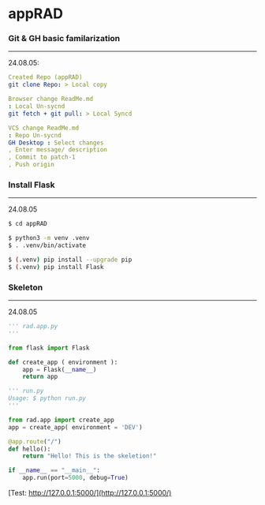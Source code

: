 # appRAD


### Git & GH basic familarization  
---  
24.08.05:    

```yaml
Created Repo (appRAD)
git clone Repo: > Local copy

Browser change ReadMe.md 
: Local Un-sycnd
git fetch + git pull: > Local Syncd

VCS change ReadMe.md 
: Repo Un-sycnd
GH Desktop : Select changes
, Enter message/ description
, Commit to patch-1 
, Push origin

```


### Install Flask   
---   
24.08.05   

```bash
$ cd appRAD

$ python3 -m venv .venv
$ . .venv/bin/activate

$ (.venv) pip install --upgrade pip
$ (.venv) pip install Flask
```



### Skeleton   
---   
24.08.05   

```py
''' rad.app.py
'''

from flask import Flask

def create_app ( environment ):
    app = Flask(__name__)
    return app
```

```py
''' run.py
Usage: $ python run.py
'''

from rad.app import create_app
app = create_app( environment = 'DEV')

@app.route("/")
def hello():
    return "Hello! This is the skeletion!"

if __name__ == "__main__":
    app.run(port=5000, debug=True)   
```    

[Test: http://127.0.0.1:5000/](http://127.0.0.1:5000/)